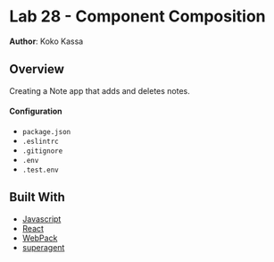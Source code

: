# Lab 28 - Component Composition

**Author**: Koko Kassa

## Overview
Creating a Note app that adds and deletes notes.

#### Configuration
* `package.json`
* `.eslintrc`
* `.gitignore`
* `.env`
* `.test.env`

## Built With
* [Javascript](https://www.javascript.com/)
* [React](https://reactjs.org/)
* [WebPack](https://webpack.js.org/)
* [superagent](https://www.npmjs.com/package/superagentr])
